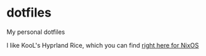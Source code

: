 # dotfiles
My personal dotfiles

I like KooL's Hyprland Rice, which you can find [right here for NixOS](https://github.com/JaKooLit/Hyprland-Dots/wiki/Install_&_Update#cloning-the-dotfiles-and-using-copysh-to-install-the-hyprland-config)
